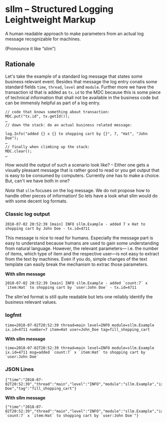 # sllm – Structured Logging Leightweight Markup

A human readable approach to make parameters from an actual log message
recognizable for machines.

(Pronounce it like “slim”)

## Rationale
Let's take the example of a standard log message that states some
business relevant event. Besides that message the log entry conatis
some standard fields `time`, `thread`, `level` and `module`.  Further
more we have the transaction id that is added as `tx.id` to the MDC
because this is some piece of technical information that shall not be
available in the business code but can be immensly helpful as part of
a log entry.


```
// code that knows something about transaction:
MDC.put("tx.id", tx.getId());
…
// down the stack: do an actual business related message:

log.Info("added {} x {} to shopping cart by {}", 7, "Hat", "John Doe");
…
// finally when climbing up the stack:
MDC.clear();
…
```

How would the output of such a scenario look like? – Either one gets
a visually pleasant message that is rather good to read or you get
output that is easy to be consumed by computers. Currently one has
to make a choice. But, can't we have both in one?

*Note* that `sllm` focuses on the log message.  We do not propose how
to handle other pieces of information! So lets have a look what sllm
would do with some decent log formats.

### Classic log output

```
2018-07-02 20:52:39 [main] INFO sllm.Example - added 7 x Hat to shopping cart by John Doe - tx.id=4711
```

This message is nice to read for humans. Especially the message part
is easy to understand because humans are used to gain some
understanding from natural language. However, the relevant parameters—
i.e. the number of items, which type of item and the respective
user—is not easy to extract from the text by machines. Even if you do,
simple changes of the text template can easily break the mechanism to
extrac those parameters.

**With sllm message**
```
2018-07-02 20:52:39 [main] INFO sllm.Example - added `count:7` x `item:Hat` to shopping cart by `user:John Doe` - tx.id=4711
```

The sllm'ed format is still quite readable but lets one reliably identify the
business relevant values.

### logfmt
```
time=2018-07-02T20:52:39 thread=main level=INFO module=sllm.Example ix.id=4711 number=7 item=Hat user=John_Doe tag=fill_shopping_cart
```

**With sllm message**
```
time=2018-07-02T20:52:39 thread=main level=INFO module=sllm.Example ix.id=4711 msg=added `count:7` x `item:Hat` to shopping cart by `user:John Doe`
```

### JSON Lines
```
{"time":"2018-07-02T20:52:39","thread":"main","level":"INFO","module":"sllm.Example","ix.id"="4711","number":"7","item":"Hat","user":"John Doe","tag":"fill_shopping_cart"}
```

**With sllm message**
```
{"time":"2018-07-02T20:52:39","thread":"main","level":"INFO","module":"sllm.Example","ix.id"="4711","msg":"added `count:7` x `item:Hat` to shopping cart by `user:John Doe`"}
```
